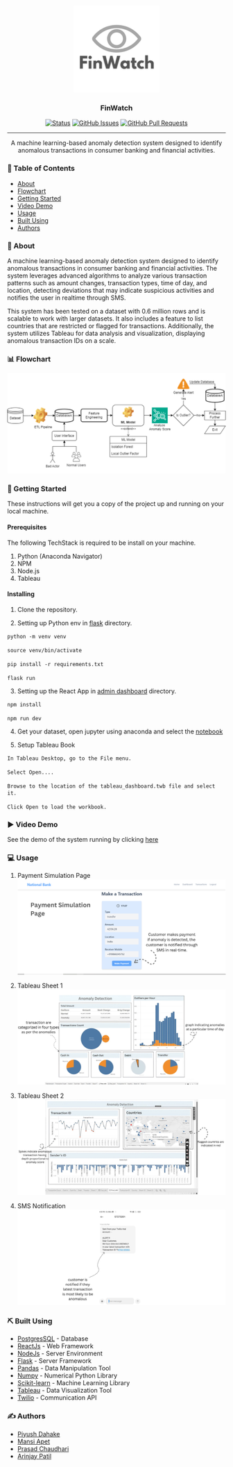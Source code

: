 <p align="center">
  <a href="" rel="noopener">
 <img width=200px height=200px src="./images/logo.png" alt="Project logo"></a>
</p>

<h3 align="center">FinWatch</h3>

<div align="center">

  [![Status](https://img.shields.io/badge/status-active-success.svg)]() 
  [![GitHub Issues](https://img.shields.io/github/issues/piyush960/FinWatch.svg)](https://github.com/piyush960/FinWatch/issues)
  [![GitHub Pull Requests](https://img.shields.io/github/issues-pr/piyush960/FinWatch.svg)](https://github.com/piyush960/FinWatch/pulls)

</div>

---

<p align="center"> A machine learning-based anomaly detection system designed to identify anomalous transactions in consumer banking and financial activities.
    <br> 
</p>

### 📝 Table of Contents
- [About](#about)
- [Flowchart](#flowchart)
- [Getting Started](#getting_started)
- [Video Demo](#demo)
- [Usage](#usage)
- [Built Using](#built_using)
- [Authors](#authors)

### 📕 About <a name = "about"></a>
A machine learning-based anomaly detection system designed to identify anomalous transactions in consumer banking and financial activities. The system leverages advanced algorithms to analyze various transaction patterns such as amount changes, transaction types, time of day, and location, detecting deviations that may indicate suspicious activities and notifies the user in realtime through SMS.

This system has been tested on a dataset with 0.6 million rows and is scalable to work with larger datasets. It also includes a feature to list countries that are restricted or flagged for transactions. Additionally, the system utilizes Tableau for data analysis and visualization, displaying anomalous transaction IDs on a scale.

### 📊 Flowchart <a name = "flowchart"></a>
![Flowchart](./images/flowchart.png)


### 🏁 Getting Started <a name = "getting_started"></a>
These instructions will get you a copy of the project up and running on your local machine.

#### Prerequisites
The following TechStack is required to be install on your machine.
1. Python (Anaconda Navigator)
2. NPM
3. Node.js
4. Tableau

#### Installing
1. Clone the repository.

2. Setting up Python env in [flask](./flask/) directory.
``` shell
python -m venv venv

source venv/bin/activate

pip install -r requirements.txt

flask run
```

3. Setting up the React App in [admin dashboard](./admin%20dashboard/) directory.
``` shell
npm install 

npm run dev
```

4. Get your dataset, open jupyter using anaconda and select the [notebook](./notebook/)

5. Setup Tableau Book
``` shell
In Tableau Desktop, go to the File menu.

Select Open....

Browse to the location of the tableau_dashboard.twb file and select it.

Click Open to load the workbook.
```

### ▶️ Video Demo <a name = "demo"></a>
See the demo of the system running by clicking [here](https://drive.google.com/file/d/1b4Ho3t4lNqPouC1mzqGA30q8dm_oIiN8/view?usp=sharing)

### 💻 Usage <a name="usage"></a>
1. Payment Simulation Page
![payment](./images/payment_page.png)

2. Tableau Sheet 1
![tableau](./images/tableau_sheet_1.png)

3. Tableau Sheet 2
![tableau](./images/tableau_sheet_2.png)

4. SMS Notification
![sms](./images/sms_screenshot.png)


### ⛏️ Built Using <a name = "built_using"></a>
- [PostgresSQL](https://www.mongodb.com/) - Database
- [ReactJs](https://vuejs.org/) - Web Framework
- [NodeJs](https://nodejs.org/en/) - Server Environment
- [Flask](https://expressjs.com/) - Server Framework
- [Pandas](https://pandas.pydata.org/) - Data Manipulation Tool
- [Numpy](https://numpy.org/) - Numerical Python Library
- [Scikit-learn](https://scikit-learn.org/) - Machine Learning Library
- [Tableau](https://www.tableau.com/) - Data Visualization Tool
- [Twilio](https://www.twilio.com/en-us) - Communication API


### ✍️ Authors <a name = "authors"></a>
- [Piyush Dahake](https://github.com/piyush960)
- [Mansi Apet](https://github.com/mansi-ui)
- [Prasad Chaudhari](https://github.com/prasadac07)
- [Arinjay Patil](https://github.com/arinjay-04)
